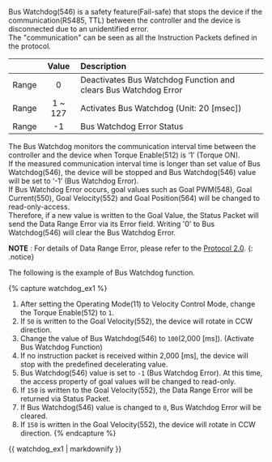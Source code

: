 Bus Watchdog(546) is a safety feature(Fail-safe) that stops the device if the communication(RS485, TTL) between the controller and the device is disconnected due to an unidentified error.  
The "communication" can be seen as all the Instruction Packets defined in the protocol.

|       |  Value  | Description                                                     |
|:-----:|:-------:|:----------------------------------------------------------------|
| Range |    0    | Deactivates Bus Watchdog Function and clears Bus Watchdog Error |
| Range | 1 ~ 127 | Activates Bus Watchdog (Unit: 20 [msec])                        |
| Range |   -1    | Bus Watchdog Error Status                                       |

The Bus Watchdog monitors the communication interval time between the controller and the device when Torque Enable(512) is ‘1’ (Torque ON).  
If the measured communication interval time is longer than set value of Bus Watchdog(546), the device will be stopped and Bus Watchdog(546) value will be set to ‘-1’ (Bus Watchdog Error).  
If Bus Watchdog Error occurs, goal values such as Goal PWM(548), Goal Current(550), Goal Velocity(552) and Goal Position(564) will be changed to read-only-access.  
Therefore, if a new value is written to the Goal Value, the Status Packet will send the Data Range Error via its Error field.
Writing '0' to Bus Watchdog(546) will clear the Bus Watchdog Error.

**NOTE** : For details of Data Range Error, please refer to the [Protocol 2.0].
{: .notice}

[Protocol 2.0]: /docs/en/dxl/protocol2/

The following is the example of Bus Watchdog function.

{% capture watchdog_ex1 %}
1. After setting the Operating Mode(11) to Velocity Control Mode, change the Torque Enable(512) to `1`.
2. If `50` is written to the Goal Velocity(552), the device will rotate in CCW direction.
3. Change the value of Bus Watchdog(546) to `100`(2,000 [ms]). (Activate Bus Watchdog Function)
4. If no instruction packet is received within 2,000 [ms], the device will stop with the predefined decelerating value.
5. Bus Watchdog(546) value is set to `-1` (Bus Watchdog Error). At this time, the access property of goal values will be changed to read-only.
6. If `150` is written to the Goal Velocity(552), the Data Range Error will be returned via Status Packet.
7. If Bus Watchdog(546) value is changed to `0`, Bus Watchdog Error will be cleared.
8. If `150` is written in the Goal Velocity(552), the device will rotate in CCW direction.
{% endcapture %}

<div class="notice--success">{{ watchdog_ex1 | markdownify }}</div>
